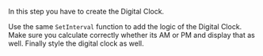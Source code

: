 In this step you have to create the Digital Clock.

Use the same `SetInterval` function to add the logic of the Digital Clock. Make sure you calculate correctly whether its AM or PM and display that as well. Finally style the digital clock as well.

